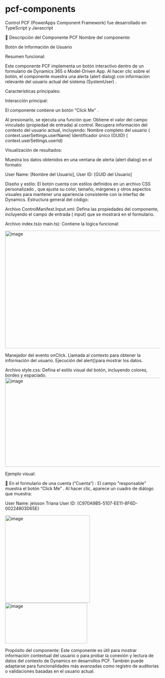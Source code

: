 # pcf-components
Control PCF (PowerApps Component Framework) fue desarrollado en TypeScript y Javascript

📘 Descripción del Componente PCF
Nombre del componente:

Botón de Información de Usuario

Resumen funcional:

Este componente PCF implementa un botón interactivo dentro de un formulario de Dynamics 365 o Model-Driven App.
Al hacer clic sobre el botón, el componente muestra una alerta (alert dialog) con información relevante del usuario actual del sistema (SystemUser) .

Características principales:

Interacción principal:

El componente contiene un botón “Click Me” .

Al presionarlo, se ejecuta una función que:
Obtiene el valor del campo vinculado (propiedad de entrada) al control.
Recupera información del contexto del usuario actual, incluyendo:
Nombre completo del usuario ( context.userSettings.userName)
Identificador único (GUID) ( context.userSettings.userId)

Visualización de resultados:

Muestra los datos obtenidos en una ventana de alerta (alert dialog) en el formato:

User Name: [Nombre del Usuario], 
User ID: [GUID del Usuario]

Diseño y estilo:
El botón cuenta con estilos definidos en un archivo CSS personalizado , que ajusta su color, tamaño, márgenes y otros aspectos visuales para mantener una apariencia consistente con la interfaz de Dynamics.
Estructura general del código:

Archivo ControlManifest.Input.xml:
Defina las propiedades del componente, incluyendo el campo de entrada ( input) que se mostrará en el formulario.

Archivo index.ts(o main.ts):
Contiene la lógica funcional:

<img width="655" height="383" alt="image" src="https://github.com/user-attachments/assets/142e8576-1939-4de2-8eff-1a465cddbbea" />

Manejador del evento onClick.
Llamada al contexto para obtener la información del usuario.
Ejecución del alert()para mostrar los datos.

Archivo style.css:
Defina el estilo visual del botón, incluyendo colores, bordes y espaciado.
<img width="506" height="290" alt="image" src="https://github.com/user-attachments/assets/8f1858db-9dcd-4b92-9877-dba634bf8ab9" />

Ejemplo visual:

📍 En el formulario de una cuenta (“Cuenta”) :
El campo "responsable" muestra el botón “Click Me” .
Al hacer clic, aparece un cuadro de diálogo que muestra:

User Name: jeisson Triana
User ID: {C970A9B5-5107-EE11-8F6D-00224803D65E}

<img width="276" height="285" alt="image" src="https://github.com/user-attachments/assets/37daf303-34a6-425a-bdd8-b92d59246789" />
<img width="267" height="132" alt="image" src="https://github.com/user-attachments/assets/1d9dc126-ea70-4048-900c-8533ec787456" />

Propósito del componente:
Este componente es útil para mostrar información contextual del usuario o para probar la conexión y lectura de datos del contexto de Dynamics en desarrollos PCF. También puede adaptarse para funcionalidades más avanzadas como registro de auditorías o validaciones basadas en el usuario actual.
